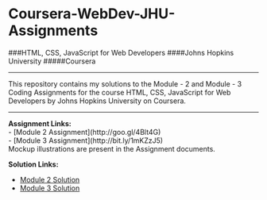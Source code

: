 # Coursera-WebDev-JHU-Assignments

###HTML, CSS, JavaScript for Web Developers
####Johns Hopkins University
#####Coursera
<hr>
This repository contains my solutions to the Module - 2 and Module - 3 Coding Assignments for the course HTML, CSS, JavaScript for Web Developers by Johns Hopkins University on Coursera. <br>

<hr>
<b>Assignment Links:</b> <br>
- [Module 2 Assignment](http://goo.gl/4Blt4G)<br>
- [Module 3 Assignment](http://bit.ly/1mKZzJ5)<br>
Mockup illustrations are present in the Assignment documents.
<br>

<b>Solution Links:</b> <br>
- [Module 2 Solution](http://faheemzunjani.github.io/Coursera-WebDev-JHU-Assignments/module-2-solution/index.html) <br>
- [Module 3 Solution](http://faheemzunjani.github.io/Coursera-WebDev-JHU-Assignments/module-3-solution/index.html) <br>
